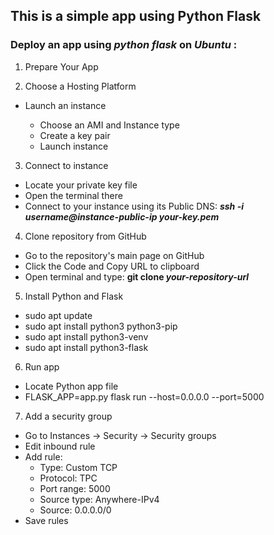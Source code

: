 ## This is a simple app using Python Flask
### **Deploy** an app using _python flask_ on _Ubuntu_ :

1. Prepare Your App

2. Choose a Hosting Platform

- Launch an instance 

    - Choose an AMI and Instance type
    - Create a key pair
    - Launch instance   
  
3. Connect to instance

* Locate your private key file
* Open the terminal there
* Connect to your instance using its Public DNS: **_ssh -i username@instance-public-ip your-key.pem_**  

4. Clone repository from GitHub

* Go to the repository's main page on GitHub
* Click the Code and Copy URL to clipboard
* Open terminal and type: **git clone _your-repository-url_**

5. Install Python and Flask

* sudo apt update 
* sudo apt install python3 python3-pip 
* sudo apt install python3-venv
* sudo apt install python3-flask

6. Run app

* Locate Python app file
* FLASK_APP=app.py flask run --host=0.0.0.0 --port=5000 

7. Add a security group 

* Go to Instances -> Security -> Security groups 
* Edit inbound rule
* Add rule: 
    * Type: Custom TCP
    * Protocol: TPC
    * Port range: 5000
    * Source type: Anywhere-IPv4
    * Source: 0.0.0.0/0
* Save rules
